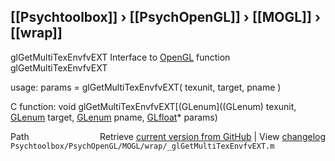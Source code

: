 ## [[Psychtoolbox]] &#8250; [[PsychOpenGL]] &#8250; [[MOGL]] &#8250; [[wrap]]

glGetMultiTexEnvfvEXT  Interface to [OpenGL](OpenGL) function glGetMultiTexEnvfvEXT  
  
usage:  params = glGetMultiTexEnvfvEXT( texunit, target, pname )  
  
C function:  void glGetMultiTexEnvfvEXT[(GLenum]((GLenum) texunit, [GLenum](GLenum) target, [GLenum](GLenum) pname, [GLfloat](GLfloat)\* params)  




<div class="code_header" style="text-align:right;">
  <span style="float:left;">Path&nbsp;&nbsp;</span> <span class="counter">Retrieve <a href=
  "https://raw.github.com/Psychtoolbox-3/Psychtoolbox-3/beta/Psychtoolbox/PsychOpenGL/MOGL/wrap/_glGetMultiTexEnvfvEXT.m">current version from GitHub</a> | View <a href=
  "https://github.com/Psychtoolbox-3/Psychtoolbox-3/commits/beta/Psychtoolbox/PsychOpenGL/MOGL/wrap/_glGetMultiTexEnvfvEXT.m">changelog</a></span>
</div>
<div class="code">
  <code>Psychtoolbox/PsychOpenGL/MOGL/wrap/_glGetMultiTexEnvfvEXT.m</code>
</div>

